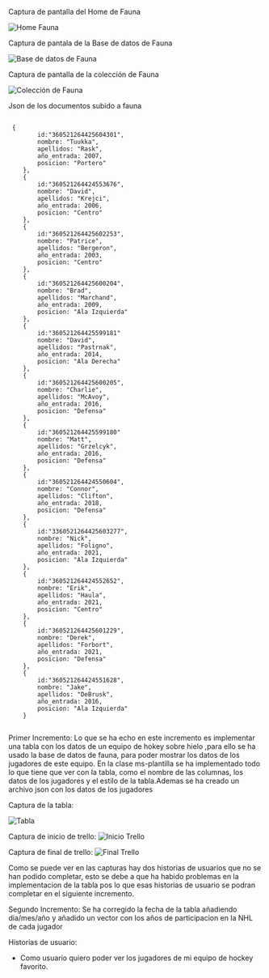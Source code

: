 


Captura de pantalla del Home de Fauna

![Home Fauna](./assets/img/Home_Fauna.png)

Captura de pantala de la Base de datos de Fauna

![Base de datos de Fauna](./assets/img/Base_datos_fauna.png)

Captura de pantalla de la colección de Fauna

![Colección de Fauna](./assets/img/Coleccion_fauna.png)

Json de los documentos subido a fauna

```

 {
        id:"360521264425604301",
        nombre: "Tuukka",
        apellidos: "Rask",
        año_entrada: 2007,
        posicion: "Portero"
    },
    {
        id:"360521264424553676",
        nombre: "David",
        apellidos: "Krejci",
        año_entrada: 2006,
        posicion: "Centro"
    },
    {
        id:"360521264425602253",
        nombre: "Patrice",
        apellidos: "Bergeron",
        año_entrada: 2003,
        posicion: "Centro"
    },
    {
        id:"360521264425600204",
        nombre: "Brad",
        apellidos: "Marchand",
        año_entrada: 2009,
        posicion: "Ala Izquierda"
    },
    {
        id:"360521264425599181"
        nombre: "David",
        apellidos: "Pastrnak",
        año_entrada: 2014,
        posicion: "Ala Derecha"
    },
    {
        id:"360521264425600205",
        nombre: "Charlie",
        apellidos: "McAvoy",
        año_entrada: 2016,
        posicion: "Defensa"
    },
    {
        id:"360521264425599180"
        nombre: "Matt",
        apellidos: "Grzelcyk",
        año_entrada: 2016,
        posicion: "Defensa"
    },
    {
        id:"360521264424550604",
        nombre: "Connor",
        apellidos: "Clifton",
        año_entrada: 2018,
        posicion: "Defensa"
    },
    {
        id:"3360521264425603277",
        nombre: "Nick",
        apellidos: "Foligno",
        año_entrada: 2021,
        posicion: "Ala Izquierda"
    },
    {
        id:"360521264424552652",
        nombre: "Erik",
        apellidos: "Haula",
        año_entrada: 2021,
        posicion: "Centro"
    },
    {
        id:"360521264425601229",
        nombre: "Derek",
        apellidos: "Forbort",
        año_entrada: 2021,
        posicion: "Defensa"
    },
    {
        id:"360521264424551628",
        nombre: "Jake",
        apellidos: "DeBrusk",
        año_entrada: 2016,
        posicion: "Ala Izquierda"
    }


```
Primer Incremento:
Lo que se ha echo en este incremento es implementar una tabla con los datos de un equipo de hokey sobre hielo 
,para ello se ha usado la base de datos de fauna, para poder mostrar los datos de los jugadores de este equipo.
En la clase ms-plantilla se ha implementado todo lo que tiene que ver con la tabla, como el nombre de las columnas,
los datos de los jugadores y el estilo de la tabla.Ademas se ha creado un archivo json con los datos de los jugadores

Captura de la tabla:

![Tabla](./assets/img/Captura_tabla.png)

Captura de inicio de trello:
![Inicio Trello](./assets/img/trello_inicial_primer_incremento.png)

Captura de final de trello:
![Final Trello](./assets/img/trello_final_primer_incremento.png)

Como se puede ver en las capturas hay dos historias de usuarios que no se han podido completar, esto se debe a que ha habido problemas en la implementacion de la tabla 
pos lo que esas historias de usuario se podran completar en el siguiente incremento.

Segundo Incremento:
Se ha corregido la fecha de la tabla añadiendo dia/mes/año y añadido un vector con los años de participacion en la NHL de cada jugador




Historias de usuario:
* Como usuario quiero poder ver los jugadores de mi equipo de hockey favorito.
